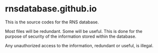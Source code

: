 # rnsdatabase.github.io

This is the source codes for the RNS database.

Most files will be redundant. Some will be useful. This is done for the purpose of security of the information stored within the database.

Any unauthorized access to the information, redundant or useful, is illegal.
